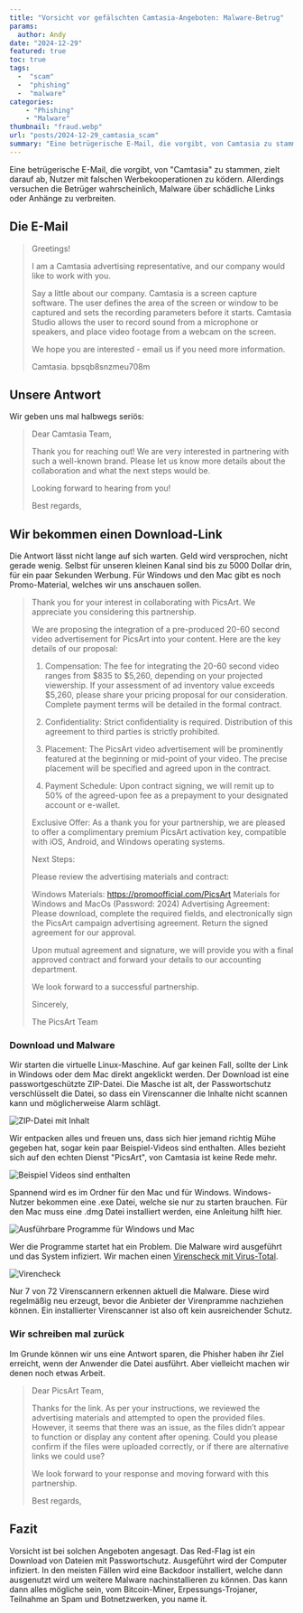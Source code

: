 ```yaml
---
title: "Vorsicht vor gefälschten Camtasia-Angeboten: Malware-Betrug"
params:
  author: Andy
date: "2024-12-29"
featured: true
toc: true
tags: 
  -  "scam"
  -  "phishing"
  -  "malware"
categories:
    - "Phishing"
    - "Malware"
thumbnail: "fraud.webp"
url: "posts/2024-12-29_camtasia_scam"
summary: "Eine betrügerische E-Mail, die vorgibt, von Camtasia zu stammen, zielt darauf ab, Nutzer mit falschen Werbekooperationen zu ködern. Allerdings versuchen die Betrüger wahrscheinlich, Malware über schädliche Links oder Anhänge zu verbreiten."
---
```


Eine betrügerische E-Mail, die vorgibt, von "Camtasia" zu stammen, zielt darauf ab, Nutzer mit falschen Werbekooperationen zu ködern. Allerdings versuchen die Betrüger wahrscheinlich, Malware über schädliche Links oder Anhänge zu verbreiten.

## Die E-Mail

> Greetings!
> 
> I am a Camtasia advertising representative, and our company would like to work with you.
> 
> Say a little about our company. Camtasia is a screen capture software. The user defines the area of the screen or window to be captured and sets the recording parameters before it starts. Camtasia Studio allows the user to record sound from a microphone or speakers, and place video footage from a webcam on the screen.
> 
> We hope you are interested - email us if you need more information.
> 
> Camtasia.
> bpsqb8snzmeu708m

## Unsere Antwort

Wir geben uns mal halbwegs seriös:

> Dear Camtasia Team,  
> 
> Thank you for reaching out! We are very interested in partnering with such a well-known brand. Please let us know more details about the collaboration and what the next steps would be.  
> 
> Looking forward to hearing from you!  
> 
> Best regards,  

## Wir bekommen einen Download-Link

Die Antwort lässt nicht lange auf sich warten. Geld wird versprochen, nicht gerade wenig. Selbst für unseren kleinen Kanal sind bis zu 5000 Dollar drin, für ein paar Sekunden Werbung. Für Windows und den Mac gibt es noch Promo-Material, welches wir uns anschauen sollen.

> Thank you for your interest in collaborating with PicsArt. We appreciate you considering this partnership.
> 
> We are proposing the integration of a pre-produced 20-60 second video advertisement for PicsArt into your content. Here are the key details of our proposal:
> 
> 1. Compensation: The fee for integrating the 20-60 second video ranges from $835 to $5,260, depending on your projected viewership. If your assessment of ad inventory value exceeds $5,260, please share your pricing proposal for our consideration. Complete payment terms will be detailed in the formal contract.
> 
> 2. Confidentiality: Strict confidentiality is required. Distribution of this agreement to third parties is strictly prohibited.
> 
> 3. Placement: The PicsArt video advertisement will be prominently featured at the beginning or mid-point of your video. The precise placement will be specified and agreed upon in the contract.
> 
> 4. Payment Schedule: Upon contract signing, we will remit up to 50% of the agreed-upon fee as a prepayment to your designated account or e-wallet.
> 
> Exclusive Offer: As a thank you for your partnership, we are pleased to offer a complimentary premium PicsArt activation key, compatible with iOS, Android, and Windows operating systems.
> 
> Next Steps:
> 
> Please review the advertising materials and contract:
> 
> Windows Materials: https://promoofficial.com/PicsArt Materials for Windows and MacOs (Password: 2024)
> Advertising Agreement: Please download, complete the required fields, and electronically sign the PicsArt campaign advertising agreement. Return the signed agreement for our approval.
> 
> Upon mutual agreement and signature, we will provide you with a final approved contract and forward your details to our accounting department.
> 
> We look forward to a successful partnership.
> 
> Sincerely,
> 
> The PicsArt Team

### Download und Malware

Wir starten die virtuelle Linux-Maschine. Auf gar keinen Fall, sollte der Link in Windows oder dem Mac direkt angeklickt werden. Der Download ist eine passwortgeschützte ZIP-Datei. Die Masche ist alt, der Passwortschutz verschlüsselt die Datei, so dass ein Virenscanner die Inhalte nicht scannen kann und möglicherweise Alarm schlägt.

![ZIP-Datei mit Inhalt](download_1.webp)

Wir entpacken alles und freuen uns, dass sich hier jemand richtig Mühe gegeben hat, sogar kein paar Beispiel-Videos sind enthalten. Alles bezieht sich auf den echten Dienst "PicsArt", von Camtasia ist keine Rede mehr.

![Beispiel Videos sind enthalten](download_2.webp)

Spannend wird es im Ordner für den Mac und für Windows. Windows-Nutzer bekommen eine .exe Datei, welche sie nur zu starten brauchen. Für den Mac muss eine .dmg Datei installiert werden, eine Anleitung hilft hier.

![Ausführbare Programme für Windows und Mac](download_3.png)

Wer die Programme startet hat ein Problem. Die Malware wird ausgeführt und das System infiziert. Wir machen einen [Virenscheck mit Virus-Total](https://ekiwi-blog.de/22006/dateien-online-auf-viren-pruefen/). 

![Virencheck](download_4.webp)

Nur 7 von 72 Virenscannern erkennen aktuell die Malware. Diese wird regelmäßig neu erzeugt, bevor die Anbieter der Virenpramme nachziehen können. Ein installierter Virenscanner ist also oft kein ausreichender Schutz.

### Wir schreiben mal zurück

Im Grunde können wir uns eine Antwort sparen, die Phisher haben ihr Ziel erreicht, wenn der Anwender die Datei ausführt. Aber vielleicht machen wir denen noch etwas Arbeit.

> Dear PicsArt Team,  
> 
> Thanks for the link. As per your instructions, we reviewed the advertising materials and attempted to open the provided files. 
> However, it seems that there was an issue, as the files didn’t appear to function or display any content after opening. 
> Could you please confirm if the files were uploaded correctly, or if there are alternative links we could use?  
> 
> We look forward to your response and moving forward with this partnership.  
> 
> Best regards,  


## Fazit

Vorsicht ist bei solchen Angeboten angesagt. Das Red-Flag ist ein Download von Dateien mit Passwortschutz. Ausgeführt wird der Computer infiziert. In den meisten Fällen wird eine Backdoor installiert, welche dann ausgenutzt wird um weitere Malware nachinstallieren zu können. Das kann dann alles mögliche sein, vom Bitcoin-Miner, Erpessungs-Trojaner, Teilnahme an Spam und Botnetzwerken, you name it.